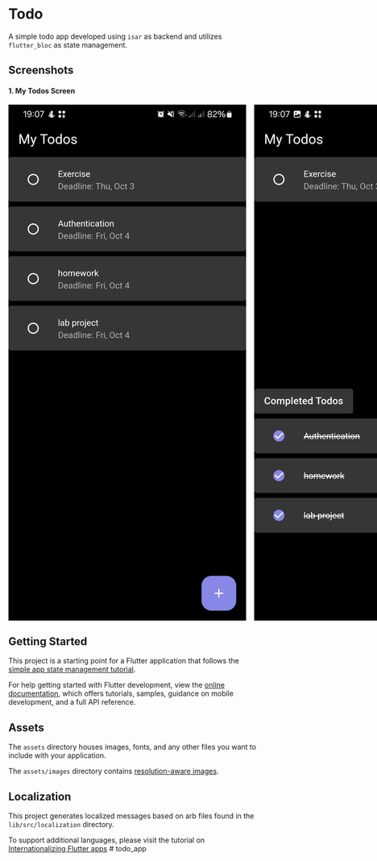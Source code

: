 # Todo

A simple todo app developed using `isar` as backend and utilizes `flutter_bloc` as state management.

## Screenshots
#### 1. My Todos Screen
<div style="display: flex;gap:1rem;">
  <img src="./github_readme_data/images/todo-screen.jpg",width="200", alt="Todo Screen">
  <img src="./github_readme_data/images/todo-screen-completed.jpg",width="200", alt="Todo Screen Completed">

</div>



## Getting Started

This project is a starting point for a Flutter application that follows the
[simple app state management
tutorial](https://flutter.dev/docs/development/data-and-backend/state-mgmt/simple).

For help getting started with Flutter development, view the
[online documentation](https://flutter.dev/docs), which offers tutorials,
samples, guidance on mobile development, and a full API reference.

## Assets

The `assets` directory houses images, fonts, and any other files you want to
include with your application.

The `assets/images` directory contains [resolution-aware
images](https://flutter.dev/docs/development/ui/assets-and-images#resolution-aware).

## Localization

This project generates localized messages based on arb files found in
the `lib/src/localization` directory.

To support additional languages, please visit the tutorial on
[Internationalizing Flutter
apps](https://flutter.dev/docs/development/accessibility-and-localization/internationalization)
#   t o d o _ a p p 
 
 